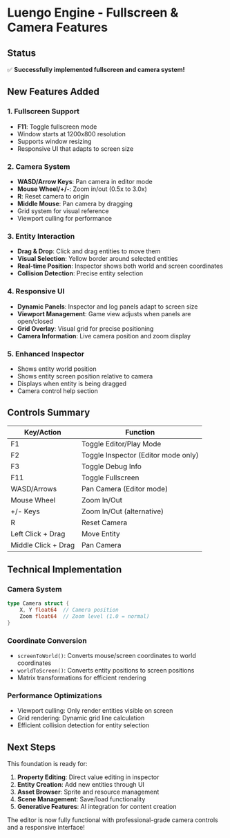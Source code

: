 # Luengo Engine - Fullscreen & Camera Features

## Status
✅ **Successfully implemented fullscreen and camera system!**

## New Features Added

### 1. Fullscreen Support
- **F11**: Toggle fullscreen mode
- Window starts at 1200x800 resolution
- Supports window resizing
- Responsive UI that adapts to screen size

### 2. Camera System
- **WASD/Arrow Keys**: Pan camera in editor mode
- **Mouse Wheel/+/-**: Zoom in/out (0.5x to 3.0x)
- **R**: Reset camera to origin
- **Middle Mouse**: Pan camera by dragging
- Grid system for visual reference
- Viewport culling for performance

### 3. Entity Interaction
- **Drag & Drop**: Click and drag entities to move them
- **Visual Selection**: Yellow border around selected entities
- **Real-time Position**: Inspector shows both world and screen coordinates
- **Collision Detection**: Precise entity selection

### 4. Responsive UI
- **Dynamic Panels**: Inspector and log panels adapt to screen size
- **Viewport Management**: Game view adjusts when panels are open/closed
- **Grid Overlay**: Visual grid for precise positioning
- **Camera Information**: Live camera position and zoom display

### 5. Enhanced Inspector
- Shows entity world position
- Shows entity screen position relative to camera
- Displays when entity is being dragged
- Camera control help section

## Controls Summary

| Key/Action | Function |
|------------|----------|
| F1 | Toggle Editor/Play Mode |
| F2 | Toggle Inspector (Editor mode only) |
| F3 | Toggle Debug Info |
| F11 | Toggle Fullscreen |
| WASD/Arrows | Pan Camera (Editor mode) |
| Mouse Wheel | Zoom In/Out |
| +/- Keys | Zoom In/Out (alternative) |
| R | Reset Camera |
| Left Click + Drag | Move Entity |
| Middle Click + Drag | Pan Camera |

## Technical Implementation

### Camera System
```go
type Camera struct {
    X, Y float64  // Camera position
    Zoom float64  // Zoom level (1.0 = normal)
}
```

### Coordinate Conversion
- `screenToWorld()`: Converts mouse/screen coordinates to world coordinates
- `worldToScreen()`: Converts entity positions to screen positions
- Matrix transformations for efficient rendering

### Performance Optimizations
- Viewport culling: Only render entities visible on screen
- Grid rendering: Dynamic grid line calculation
- Efficient collision detection for entity selection

## Next Steps
This foundation is ready for:
1. **Property Editing**: Direct value editing in inspector
2. **Entity Creation**: Add new entities through UI
3. **Asset Browser**: Sprite and resource management
4. **Scene Management**: Save/load functionality
5. **Generative Features**: AI integration for content creation

The editor is now fully functional with professional-grade camera controls and a responsive interface!
